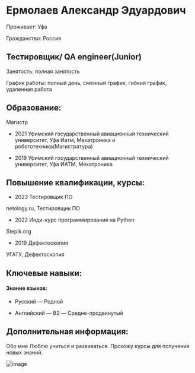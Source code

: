 # Ермолаев Александр Эдуардович

Проживает: Уфа

Гражданство: Россия

## Тестировщик/ QA engineer(Junior)


Занятость: полная занятость

График работы: полный день, сменный график, гибкий график, удаленная работа

## Образование:
Магистр

* 2021	Уфимский государственный авиационный технический университет, Уфа
Иатм, Мехатроника и робототехника(Магистратура)

* 2019	Уфимский государственный авиационный технический университет, Уфа
ИАТМ, Мехатроника

## Повышение квалификации, курсы:

* 2023	Тестировщик ПО

netology.ru, Тестировщик ПО

* 2022	Инди-курс программирования на Python 

Stepik.org

* 2019	Дефектоскопия

УГАТУ, Дефектоскопия

## Ключевые навыки:

#### Знание языков:

* Русский — Родной

* Английский — B2 — Средне-продвинутый

## Дополнительная информация:

Обо мне	Люблю учиться и развиваться. Прохожу курсы для получения новых знаний.

![image](https://img2.freepng.ru/20180710/zp/kisspng-emoji-peace-symbols-text-messaging-iphone-emoji-peace-5b44f12ec9a7d4.160943241531244846826.jpg)